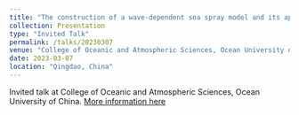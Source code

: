 ```yaml
---
title: "The construction of a wave-dependent sea spray model and its application to atmosphere-ocean-wave coupled modelling under the extreme weather conditions."
collection: Presentation
type: "Invited Talk"
permalink: /talks/20230307
venue: "College of Oceanic and Atmospheric Sciences, Ocean University of China."
date: 2023-03-07
location: "Qingdao, China"
---
```

Invited talk at College of Oceanic and Atmospheric Sciences, Ocean University of China. [More information here](https://coas.ouc.edu.cn/2023/0307/c8218a425910/page.htm)

